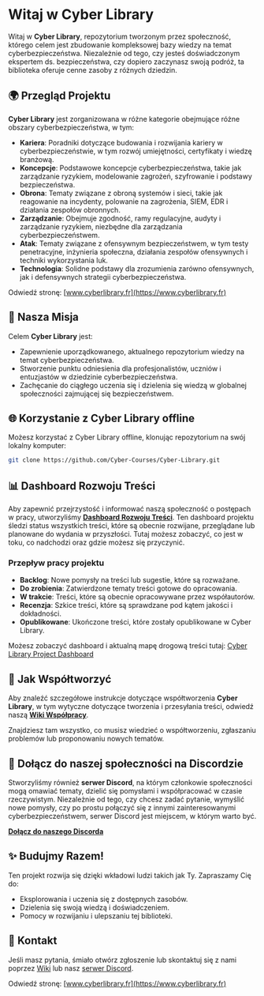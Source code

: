 # Witaj w Cyber Library

Witaj w **Cyber Library**, repozytorium tworzonym przez społeczność, którego celem jest zbudowanie kompleksowej bazy wiedzy na temat cyberbezpieczeństwa. Niezależnie od tego, czy jesteś doświadczonym ekspertem ds. bezpieczeństwa, czy dopiero zaczynasz swoją podróż, ta biblioteka oferuje cenne zasoby z różnych dziedzin.

## 🌍 Przegląd Projektu

**Cyber Library** jest zorganizowana w różne kategorie obejmujące różne obszary cyberbezpieczeństwa, w tym:

- **Kariera**: Poradniki dotyczące budowania i rozwijania kariery w cyberbezpieczeństwie, w tym rozwój umiejętności, certyfikaty i wiedzę branżową.
- **Koncepcje**: Podstawowe koncepcje cyberbezpieczeństwa, takie jak zarządzanie ryzykiem, modelowanie zagrożeń, szyfrowanie i podstawy bezpieczeństwa.
- **Obrona**: Tematy związane z obroną systemów i sieci, takie jak reagowanie na incydenty, polowanie na zagrożenia, SIEM, EDR i działania zespołów obronnych.
- **Zarządzanie**: Obejmuje zgodność, ramy regulacyjne, audyty i zarządzanie ryzykiem, niezbędne dla zarządzania cyberbezpieczeństwem.
- **Atak**: Tematy związane z ofensywnym bezpieczeństwem, w tym testy penetracyjne, inżynieria społeczna, działania zespołów ofensywnych i techniki wykorzystania luk.
- **Technologia**: Solidne podstawy dla zrozumienia zarówno ofensywnych, jak i defensywnych strategii cyberbezpieczeństwa.

Odwiedź stronę: [www.cyberlibrary.fr](https://www.cyberlibrary.fr)

## 🎯 Nasza Misja

Celem **Cyber Library** jest:
- Zapewnienie uporządkowanego, aktualnego repozytorium wiedzy na temat cyberbezpieczeństwa.
- Stworzenie punktu odniesienia dla profesjonalistów, uczniów i entuzjastów w dziedzinie cyberbezpieczeństwa.
- Zachęcanie do ciągłego uczenia się i dzielenia się wiedzą w globalnej społeczności zajmującej się bezpieczeństwem.

## 🌐 Korzystanie z Cyber Library offline

Możesz korzystać z Cyber Library offline, klonując repozytorium na swój lokalny komputer:

```bash
git clone https://github.com/Cyber-Courses/Cyber-Library.git
```

## 📊 Dashboard Rozwoju Treści

Aby zapewnić przejrzystość i informować naszą społeczność o postępach w pracy, utworzyliśmy **[Dashboard Rozwoju Treści](https://github.com/orgs/Cyber-Courses/projects/1)**. Ten dashboard projektu śledzi status wszystkich treści, które są obecnie rozwijane, przeglądane lub planowane do wydania w przyszłości. Tutaj możesz zobaczyć, co jest w toku, co nadchodzi oraz gdzie możesz się przyczynić.

### Przepływ pracy projektu

- **Backlog**: Nowe pomysły na treści lub sugestie, które są rozważane.
- **Do zrobienia**: Zatwierdzone tematy treści gotowe do opracowania.
- **W trakcie**: Treści, które są obecnie opracowywane przez współautorów.
- **Recenzja**: Szkice treści, które są sprawdzane pod kątem jakości i dokładności.
- **Opublikowane**: Ukończone treści, które zostały opublikowane w Cyber Library.

Możesz zobaczyć dashboard i aktualną mapę drogową treści tutaj: [Cyber Library Project Dashboard](https://github.com/orgs/Cyber-Courses/projects/1)

## 📄 Jak Współtworzyć

Aby znaleźć szczegółowe instrukcje dotyczące współtworzenia **Cyber Library**, w tym wytyczne dotyczące tworzenia i przesyłania treści, odwiedź naszą **[Wiki Współpracy](https://github.com/Cyber-Courses/Cyber-Library/wiki)**.

Znajdziesz tam wszystko, co musisz wiedzieć o współtworzeniu, zgłaszaniu problemów lub proponowaniu nowych tematów.

## 💬 Dołącz do naszej społeczności na Discordzie

Stworzyliśmy również **serwer Discord**, na którym członkowie społeczności mogą omawiać tematy, dzielić się pomysłami i współpracować w czasie rzeczywistym. Niezależnie od tego, czy chcesz zadać pytanie, wymyślić nowe pomysły, czy po prostu połączyć się z innymi zainteresowanymi cyberbezpieczeństwem, serwer Discord jest miejscem, w którym warto być.

**[Dołącz do naszego Discorda](https://discord.gg/a9XwRKxdHf)**

## ✨ Budujmy Razem!

Ten projekt rozwija się dzięki wkładowi ludzi takich jak Ty. Zapraszamy Cię do:
- Eksplorowania i uczenia się z dostępnych zasobów.
- Dzielenia się swoją wiedzą i doświadczeniem.
- Pomocy w rozwijaniu i ulepszaniu tej biblioteki.

## 📧 Kontakt

Jeśli masz pytania, śmiało otwórz zgłoszenie lub skontaktuj się z nami poprzez [Wiki](https://github.com/Cyber-Courses/Cyber-Library/wiki) lub nasz [serwer Discord](https://discord.gg/a9XwRKxdHf).

Odwiedź stronę: [www.cyberlibrary.fr](https://www.cyberlibrary.fr)